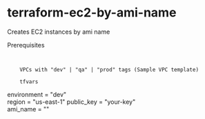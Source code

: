 # terraform-ec2-by-ami-name

Creates EC2 instances by ami name


Prerequisites
``` 
   

    VPCs with "dev" | "qa" | "prod" tags (Sample VPC template)

    tfvars
```    

environment   = "dev"	
region        = "us-east-1"	
public_key    = "your-key"	
ami_name        = ""
```
